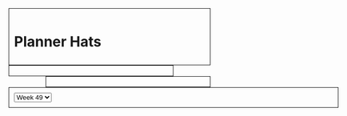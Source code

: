 <!DOCTYPE html>
<html lang="en">
<head>
	<title>Events</title>
	<link rel="stylesheet" href="styles.css">
	<meta charset="UTF-8">
	<meta name="keywords" content="event, plan, Meetup, Ottawa, visualization, data">
	<meta name="description" content="A Visualization tool to help you plan your next Meetup event.">
  <meta name="viewport" content="width=device-width, initial-scale=1.0">
	<meta name="author" content="Planner Hats">
  <style>
    *{box-sizing:border-box;}
    .header{
      border: 1px solid;
      padding: 10px;
    }
    .leftMenu{
      width:330px;
      float: left;
      padding: 10px;
      border: 1px solid;
    }
    .main{
      width: 660px;
      float: left;
      padding: 10px;
      border: 1px solid;
    }
    .rightMenu{
      width: 330px;
      float: right;
      padding: 10px;
      border: 1px solid;      
    }
  </style>
</head>
<body>
<!-- Load d3.js -->
<div class="header">
<h1>Planner Hats</h1>
</div>

<!-- Create a div where the graph will take place -->
<div id="monthViz" class="leftMenu">

</div>
<div class="rightMenu">
</div>
<div id="weekViz" class="main">
  <select style="float:bottom;">
  <option value="o1">Week 49</option>
  <option value="o2">Week 50</option>
  <option value="o3">Week 51</option>
  <option value="o4">Week 52</option>
  <option value="o4">Week 53</option>
  </select>
</div>


<script src="https://d3js.org/d3.v4.js"></script>

<!-- Load color palettes -->
<script src="https://d3js.org/d3-scale-chromatic.v1.min.js"></script>

<script>
// MonthViz
var margin = {top: 70, right: 10, bottom: 20, left: 20},
  width = 300 - margin.left - margin.right,
  height = 300 - margin.top - margin.bottom;

// append the svg object to the body of the page
var svg = d3.select("#monthViz")
.append("svg")
  .attr("width", width + margin.left + margin.right)
  .attr("height", height + margin.top + margin.bottom)
.append("g")
  .attr("transform",
        "translate(" + margin.left + "," + margin.top + ")");

//Read the data
d3.csv("https://raw.githubusercontent.com/sjsPuzzler/sjsPuzzler.github.io/main/monthEvents.csv", function(data) {

  // Labels of row and columns -> unique identifier of the column called 'day' and 'week'
  var mydays = d3.map(data, function(d){return d.day;}).keys()
  var myVars = d3.map(data, function(d){return d.week;}).keys()

  // Build X scales and axis:
  var x = d3.scaleBand()
    .range([ 0, width ])
    .domain(mydays);
  svg.append("g")
    .style("font-size", 12)
    .attr("transform", "translate(0," + height + ")")
    .call(d3.axisBottom(x).tickSize(0))

  // Build Y scales and axis:
  var y = d3.scaleBand()
    .range([0,height])
    .domain(myVars);
  svg.append("g")
    .style("font-size", 15)
    .call(d3.axisLeft(y).tickSize(0))

  // Build color scale
  var myColor = d3.scaleSequential()
    .interpolator(d3.interpolateGreys)
    .domain([1,100])

  // create a tooltip
  var tooltip = d3.select("#monthViz")
    .append("div")
    .style("opacity", 0)
    .attr("class", "tooltip")
    .style("background-color", "white")
    .style("border", "solid")
    .style("border-width", "2px")
    .style("border-radius", "5px")
    .style("padding", "5px")

  // Three function that change the tooltip when user hover / move / leave a cell
  var mouseover = function(d) {
    tooltip
      .style("opacity", 1)
    d3.select(this)
      .style("stroke-width", 3)
      .style("stroke", "black")
      .style("opacity", 1)
  }
  var mousemove = function(d) {
    tooltip
      .html("RSVP count: " + d.rsvp)
      .style("left", (d3.mouse(this)[0]+70) + "px")
      .style("top", (d3.mouse(this)[1]) + "px")
  }
  var mouseleave = function(d) {
    tooltip
      .style("opacity", 0)
    d3.select(this)
      .style("stroke-width", 1)
      .style("stroke", "black")
      .style("opacity", 0.8)
  }

  // add the squares
  svg.selectAll()
    .data(data, function(d) {return d.day+':'+d.week;})
    .enter()
    .append("rect")
      .attr("x", function(d) { return x(d.day) })
      .attr("y", function(d) { return y(d.week) })
      .attr("width", x.bandwidth() )
      .attr("height", y.bandwidth() )
      .style("fill", function(d) { return myColor(d.rsvp)} )
      .style("stroke-width", 1)
      .style("stroke", "black")
      .style("opacity", 0.8)
    .on("mouseover", mouseover)
    .on("mousemove", mousemove)
    .on("mouseleave", mouseleave)
})

// Add title to graph
svg.append("text")
        .attr("x", 0)
        .attr("y", -50)
        .attr("text-anchor", "left")
        .style("font-size", "22px")
        .text("Number of Daily Tech RSVPs");

// Add subtitle to graph
svg.append("text")
        .attr("x", 0)
        .attr("y", -20)
        .attr("text-anchor", "left")
        .style("font-size", "14px")
        .style("fill", "grey")
        .style("max-width", 400)
        .text("December 2020");
</script>


</body>
</html>

